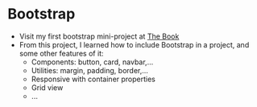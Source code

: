# Bootstrap
- Visit my first bootstrap mini-project at [The Book](https://hieu-nguyenhuu.github.io/Bootstrap/)
- From this project, I learned how to include Bootstrap in a project, and some other features of it:
  - Components: button, card, navbar,...
  - Utilities: margin, padding, border,...
  - Responsive with container properties
  - Grid view
  - ...
